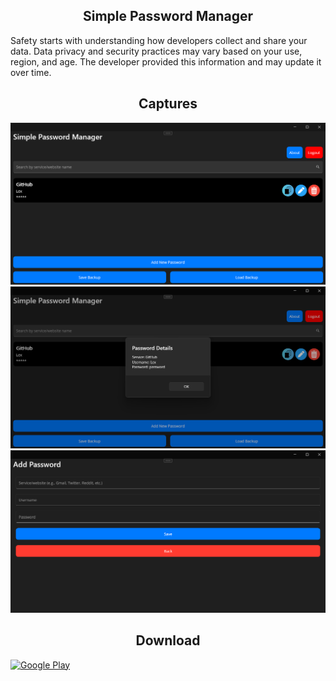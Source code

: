 <h2 align="center">Simple Password Manager</h2>
<p align="left">

Safety starts with understanding how developers collect and share your data. Data privacy and security practices may vary based on your use, region, and age. The developer provided this information and may update it over time.

<h2 align="center">Captures</h2>
<p align="left">

<img src="./PasswordManager/Captures/1.png">
<img src="./PasswordManager/Captures/2.png">
<img src="./PasswordManager/Captures/3.png">

<h2 align="center">Download</h2>
<p align="left">

[![Google Play](https://upload.wikimedia.org/wikipedia/commons/7/78/Google_Play_Store_badge_EN.svg)](https://play.google.com/store/apps/details?id=com.lextrack.passwordmanager)
